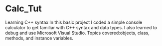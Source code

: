 # Calc_Tut
Learning C++ syntax
In this basic project I coded a simple console calculator to get familiar with C++ syntax and data types. I also learned to debug and use Microsoft Visual Studio.
Topics covered:objects, class, methods, and instance variables.

